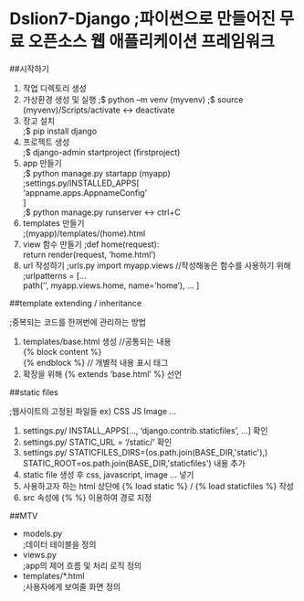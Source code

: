 # Dslion7-Django ;파이썬으로 만들어진 무료 오픈소스 웹 애플리케이션 프레임워크    

##시작하기    

1. 작업 디렉토리 생성    
2. 가상환경 생성 및 실행 
;$ python –m venv (myvenv)
;$ source (myvenv)/Scripts/activate <-> deactivate
3. 장고 설치    
;$ pip install django
4. 프로젝트 생성    
;$ django-admin startproject (firstproject)    
5. app 만들기    
;$ python manage.py startapp (myapp)    
;settings.py/INSTALLED_APPS[    
		‘appname.apps.AppnameConfig’    
						]    
;$ python manage.py runserver <-> ctrl+C    
6. templates 만들기    
;(myapp)/templates/(home).html    
7. view 함수 만들기
;def home(request):    
	return render(request, ‘home.html’)    
8. url 작성하기
;urls.py import myapp.views //작성해놓은 함수를 사용하기 위해    
;urlpatterns = [...    
			path(‘’, myapp.views.home, name=’home’),
			...	]    

##template extending / inheritance    

;중복되는 코드를 한꺼번에 관리하는 방법    

1) templates/base.html 생성 //공통되는 내용    
	{% block content %}    
	{% endblock %}     // 개별적 내용 표시 태그    
2) 확장을 위해 {% extends ‘base.html’ %} 선언    

##static files    

;웹사이트의 고정된 파일들 ex) CSS JS Image ...    

1) settings.py/ INSTALL_APPS[..., ‘django.contrib.staticfiles’, ...] 확인    
2) settings.py/ STATIC_URL = ‘/static/’ 확인    
3) settings.py/ STATICFILES_DIRS=(os.path.join(BASE_DIR,'static'),)    
	STATIC_ROOT=os.path.join(BASE_DIR,'staticfiles') 내용 추가    
4) static file 생성 후 css, javascript, image ... 넣기    
5) 사용하고자 하는 html 상단에 {% load static %} / {% load staticfiles %} 작성    
6) src 속성에 {% %} 이용하여 경로 지정

##MTV    

- models.py     
;데이터 테이블을 정의        
- views.py      
;app의 제어 흐름 및 처리 로직 정의    
- templates/*.html     
;사용자에게 보여줄 화면 정의    
